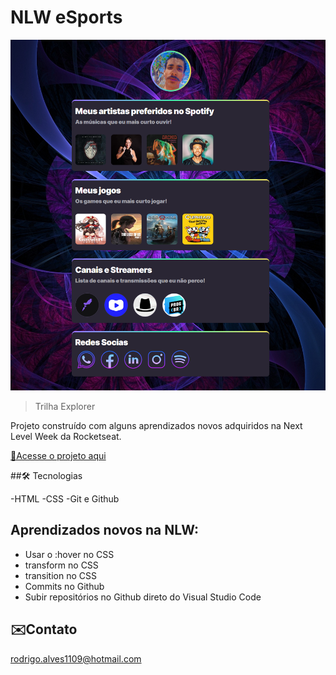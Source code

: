 # NLW eSports
 ![preview](./.github/preview.png)
>Trilha Explorer 

Projeto construído com alguns aprendizados novos adquiridos na Next Level Week da Rocketseat.

[🔗Acesse o projeto aqui](https://RDG-Preto.github.io/nlw-rocketseat/)

##🛠️ Tecnologias

-HTML
-CSS
-Git e Github

## Aprendizados novos na NLW:

- Usar o :hover no CSS
- transform no CSS
- transition no CSS
- Commits no Github
- Subir repositórios no Github direto do Visual Studio Code

## ✉️Contato 

rodrigo.alves1109@hotmail.com
